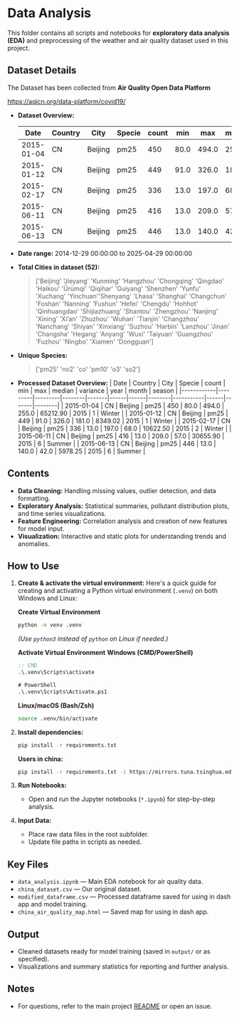 # Data Analysis

This folder contains all scripts and notebooks for **exploratory data analysis (EDA)** and preprocessing of the weather and air quality dataset used in this project.

## Dataset Details

The Dataset has been collected from **Air Quality Open Data Platform**

https://aqicn.org/data-platform/covid19/

- **Dataset Overview:**

    | Date       | Country | City    | Specie | count | min  | max  | median | variance  |
    |------------|---------|---------|--------|-------|------|------|--------|-----------|
    | 2015-01-04 | CN      | Beijing | pm25   | 450   | 80.0 | 494.0 | 255.0 | 65212.90 |
    | 2015-01-12 | CN      | Beijing | pm25   | 449   | 91.0 | 326.0 | 181.0 | 8349.02  |
    | 2015-02-17 | CN      | Beijing | pm25   | 336   | 13.0 | 197.0 | 68.0  | 10622.50 |
    | 2015-06-11 | CN      | Beijing | pm25   | 416   | 13.0 | 209.0 | 57.0  | 30655.90 |
    | 2015-06-13 | CN      | Beijing | pm25   | 446   | 13.0 | 140.0 | 42.0  | 5978.25  |

- **Date range:** 2014-12-29 00:00:00 to 2025-04-29 00:00:00
- **Total Cities in dataset (52):**
    >['Beijing' 'Jieyang' 'Kunming' 'Hangzhou' 'Chongqing' 'Qingdao' 'Haikou' 'Ürümqi' 'Qiqihar' 'Guiyang' 'Shenzhen' 'Yunfu' 'Xuchang' 'Yinchuan''Shenyang' 'Lhasa' 'Shanghai' 'Changchun' 'Foshan' 'Nanning' 'Fushun' 'Hefei' 'Chengdu' 'Hohhot' 'Qinhuangdao' 'Shijiazhuang' 'Shantou' 'Zhengzhou' 'Nanjing' 'Xining' 'Xi’an' 'Zhuzhou' 'Wuhan' 'Tianjin' 'Changzhou' 'Nanchang' 'Shiyan' 'Xinxiang' 'Suzhou' 'Harbin' 'Lanzhou' 'Jinan' 'Changsha' 'Hegang' 'Anyang' 'Wuxi' 'Taiyuan' 'Guangzhou' 'Fuzhou' 'Ningbo' 'Xiamen' 'Dongguan']
- **Unique Species:** 
    > ['pm25' 'no2' 'co' 'pm10' 'o3' 'so2']
- **Processed Dataset Overview:**
    | Date       | Country | City    | Specie | count | min  | max  | median | variance  | year | month | season |
    |------------|---------|---------|--------|-------|------|------|--------|-----------|------|-------|--------|
    | 2015-01-04 | CN      | Beijing | pm25   | 450   | 80.0 | 494.0 | 255.0 | 65212.90 | 2015 | 1     | Winter |
    | 2015-01-12 | CN      | Beijing | pm25   | 449   | 91.0 | 326.0 | 181.0 | 8349.02  | 2015 | 1     | Winter |
    | 2015-02-17 | CN      | Beijing | pm25   | 336   | 13.0 | 197.0 | 68.0  | 10622.50 | 2015 | 2     | Winter |
    | 2015-06-11 | CN      | Beijing | pm25   | 416   | 13.0 | 209.0 | 57.0  | 30655.90 | 2015 | 6     | Summer |
    | 2015-06-13 | CN      | Beijing | pm25   | 446   | 13.0 | 140.0 | 42.0  | 5978.25  | 2015 | 6     | Summer |

## Contents

- **Data Cleaning:** Handling missing values, outlier detection, and data formatting.
- **Exploratory Analysis:** Statistical summaries, pollutant distribution plots, and time series visualizations.
- **Feature Engineering:** Correlation analysis and creation of new features for model input.
- **Visualization:** Interactive and static plots for understanding trends and anomalies.


## How to Use

1. **Create & activate the virtual environment:**
   Here's a quick guide for creating and activating a Python virtual environment (`.venv`) on both Windows and Linux:

    **Create Virtual Environment**
    ```bash
    python -m venv .venv
    ```
    *(Use `python3` instead of `python` on Linux if needed.)*

    **Activate Virtual Environment**
    **Windows (CMD/PowerShell)**
    ```cmd
    :: CMD
    .\.venv\Scripts\activate

    # PowerShell
    .\.venv\Scripts\Activate.ps1
    ```

    **Linux/macOS (Bash/Zsh)**
    ```bash
    source .venv/bin/activate
    ```

2. **Install dependencies:**
   ```sh
   pip install -r requirements.txt
   ```
   **Users in china:**
   ```sh
   pip install -r requirements.txt -i https://mirrors.tuna.tsinghua.edu.cn/pypi/web/simple
   ```

3. **Run Notebooks:**
   - Open and run the Jupyter notebooks (`*.ipynb`) for step-by-step analysis.

4. **Input Data:**
   - Place raw data files in the root subfolder.
   - Update file paths in scripts as needed.


## Key Files

- `data_analysis.ipynb` — Main EDA notebook for air quality data.
- `china_dataset.csv` — Our original dataset.
- `modified_dataframe.csv` — Processed dataframe saved for using in dash app and model training.
- `china_air_quality_map.html` — Saved map for using in dash app.


## Output

- Cleaned datasets ready for model training (saved in `output/` or as specified).
- Visualizations and summary statistics for reporting and further analysis.

## Notes

- For questions, refer to the main project [README](../README.MD) or open an issue.